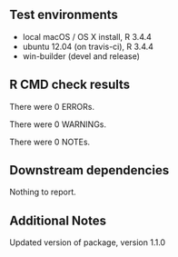 ## Test environments
* local macOS / OS X install, R 3.4.4
* ubuntu 12.04 (on travis-ci), R 3.4.4
* win-builder (devel and release)

## R CMD check results
There were 0 ERRORs.

There were 0 WARNINGs.

There were 0 NOTEs.

## Downstream dependencies
Nothing to report.

## Additional Notes
Updated version of package, version 1.1.0
